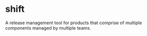 # shift
A release management tool for products that comprise of multiple components managed by multiple teams.
